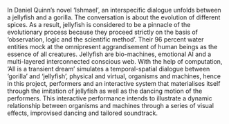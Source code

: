 In Daniel Quinn’s novel ‘Ishmael’, an interspecific dialogue unfolds between a jellyfish and a gorilla. The conversation is about the evolution of different spices. As a result, jellyfish is considered to be a pinnacle of the evolutionary process because they proceed strictly on the basis of ‘observation, logic and the scientific method’. Their 96 percent water entities mock at the omnipresent aggrandisement of human beings as the essence of all creatures. Jellyfish are bio-machines, emotional AI and a multi-layered interconnected conscious web.
With the help of computation, ‘All is a transient dream’ simulates a temporal-spatial dialogue  between ‘gorilla’ and ‘jellyfish’, physical and virtual, organisms and machines, hence in this project, performers and an interactive system that materialises itself through the imitation of jellyfish as well as the dancing motion of the performers. This interactive performance intends to illustrate a dynamic relationship between organisms and machines through a series of visual effects, improvised dancing and tailored soundtrack.